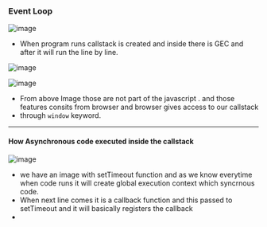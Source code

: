 ### Event Loop

![image](https://github.com/venkatdas/Interview_prep/assets/43024084/5957a087-d05e-4065-951e-14d5a51fe0f3)

- When program runs callstack is created and inside there is GEC and after it will run the line by line.



![image](https://github.com/venkatdas/Interview_prep/assets/43024084/4a196ac6-b871-41fe-9be1-5e1537e0f74c)


![image](https://github.com/venkatdas/Interview_prep/assets/43024084/7da31637-875b-401e-a4c0-b3605bbb60c6)

- From above Image those are not part of the javascript . and those features consits from browser and browser gives access to our callstack
- through `window` keyword.


--------------------------------------------------

#### How Asynchronous code executed inside the callstack

![image](https://github.com/venkatdas/Interview_prep/assets/43024084/e80817a3-4a3e-40cc-b55a-53fb217921c8)

- we have an image with setTimeout function and as we know everytime when code runs it will create global execution context which syncrnous code.
- When next line comes it is a callback function and this passed to setTimeout and  it will basically registers  the callback
- 




